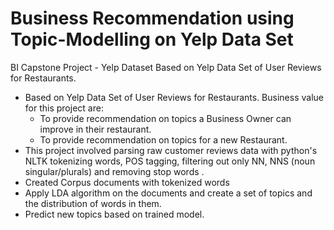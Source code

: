 # Business Recommendation using Topic-Modelling on Yelp Data Set
BI Capstone Project - Yelp Dataset
Based on Yelp Data Set of User Reviews for Restaurants. 

* Based on Yelp Data Set of User Reviews for Restaurants. Business value for this project are:
   * To provide recommendation on topics a Business Owner can improve in their restaurant.
   * To provide recommendation on topics for a new Restaurant.
* This project involved parsing raw customer reviews data with python's NLTK tokenizing words, POS tagging, filtering out only NN, NNS (noun singular/plurals) and removing stop words .
* Created Corpus documents with tokenized words 
* Apply LDA algorithm on the documents and create a set of topics and the distribution of words in them. 
* Predict new topics based on trained model.
